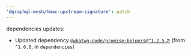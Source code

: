 ```yaml
---
'@graphql-mesh/hmac-upstream-signature': patch
---
```


dependencies updates: 

- Updated dependency [`@whatwg-node/promise-helpers@^1.2.5` ↗︎](https://www.npmjs.com/package/@whatwg-node/promise-helpers/v/1.2.5) (from `^1.0.0`, in `dependencies`)

